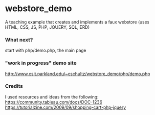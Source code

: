 # webstore_demo
A teaching example that creates and implements a faux webstore (uses HTML, CSS, JS, PHP, JQUERY, SQL, ERD)


### What next?
start with php/demo.php, the main page

### "work in progress" demo site
http://www.csit.parkland.edu/~cschultz/webstore_demo/php/demo.php

### Credits
I used resources and ideas from the following: <br>
https://community.tableau.com/docs/DOC-1236 <br>
https://tutorialzine.com/2009/09/shopping-cart-php-jquery <br>

